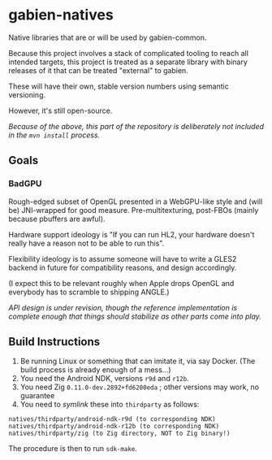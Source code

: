 # gabien-natives

Native libraries that are or will be used by gabien-common.

Because this project involves a stack of complicated tooling to reach all intended targets, this project is treated as a separate library with binary releases of it that can be treated "external" to gabien.

These will have their own, stable version numbers using semantic versioning.

However, it's still open-source.

*Because of the above, this part of the repository is deliberately not included in the `mvn install` process.*

## Goals

### BadGPU

Rough-edged subset of OpenGL presented in a WebGPU-like style and (will be) JNI-wrapped for good measure.
Pre-multitexturing, post-FBOs (mainly because pbuffers are awful).

Hardware support ideology is "If you can run HL2, your hardware doesn't really have a reason not to be able to run this".

Flexibility ideology is to assume someone will have to write a GLES2 backend in future for compatibility reasons, and design accordingly.

(I expect this to be relevant roughly when Apple drops OpenGL and everybody has to scramble to shipping ANGLE.)

_API design is under revision, though the reference implementation is complete enough that things should stabilize as other parts come into play._

## Build Instructions

1. Be running Linux or something that can imitate it, via say Docker. (The build process is already enough of a mess...)
2. You need the Android NDK, versions `r9d` and `r12b`.
3. You need Zig `0.11.0-dev.2892+fd6200eda` ; other versions may work, no guarantee
4. You need to *symlink* these into `thirdparty` as follows:

```
natives/thirdparty/android-ndk-r9d (to corresponding NDK)
natives/thirdparty/android-ndk-r12b (to corresponding NDK)
natives/thirdparty/zig (to Zig directory, NOT to Zig binary!)
```

The procedure is then to run `sdk-make`.

